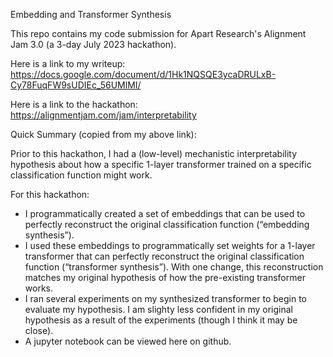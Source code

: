Embedding and Transformer Synthesis

This repo contains my code submission for Apart Research's Alignment Jam 3.0 (a 3-day July 2023 hackathon).  

Here is a link to my writeup: https://docs.google.com/document/d/1Hk1NQSQE3ycaDRULxB-Cy78FuqFW9sUDIEc_56UMlMI/

Here is a link to the hackathon: https://alignmentjam.com/jam/interpretability

Quick Summary (copied from my above link):

Prior to this hackathon, I had a (low-level) mechanistic interpretability hypothesis about how a specific 1-layer transformer trained on a specific classification function might work. 

For this hackathon: 
- I programmatically created a set of embeddings that can be used to perfectly reconstruct the original classification function (“embedding synthesis”).
- I used these embeddings to programmatically set weights for a 1-layer transformer that can perfectly reconstruct the original classification function (“transformer synthesis”). With one change, this reconstruction matches my original hypothesis of how the pre-existing transformer works.
- I ran several experiments on my synthesized transformer to begin to evaluate my hypothesis.  I am slighty less confident in my original hypothesis as a result of the experiments (though I think it may be close).
- A jupyter notebook can be viewed here on github.

